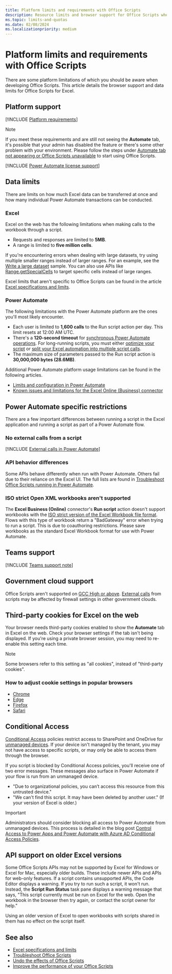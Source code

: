 ```yaml
---
title: Platform limits and requirements with Office Scripts
description: Resource limits and browser support for Office Scripts when used with Excel.
ms.topic: limits-and-quotas
ms.date: 02/08/2024
ms.localizationpriority: medium
---
```


# Platform limits and requirements with Office Scripts

There are some platform limitations of which you should be aware when developing Office Scripts. This article details the browser support and data limits for Office Scripts for Excel.

## Platform support

[!INCLUDE [Platform requirements](../includes/platform-requirements.md)]

> [!NOTE]
> If you meet these requirements and are still not seeing the **Automate** tab, it's possible that your admin has disabled the feature or there's some other problem with your environment. Please follow the steps under [Automate tab not appearing or Office Scripts unavailable](../testing/troubleshooting.md#automate-tab-not-appearing-or-office-scripts-unavailable) to start using Office Scripts.

[!INCLUDE [Power Automate license support](../includes/power-automate-needs-business.md)]

## Data limits

There are limits on how much Excel data can be transferred at once and how many individual Power Automate transactions can be conducted.

### Excel

Excel on the web has the following limitations when making calls to the workbook through a script.

- Requests and responses are limited to **5MB**.
- A range is limited to **five million cells**.

If you're encountering errors when dealing with large datasets, try using multiple smaller ranges instead of larger ranges. For an example, see the [Write a large dataset](../resources/samples/write-large-dataset.md) sample. You can also use APIs like [Range.getSpecialCells](/javascript/api/office-scripts/excelscript/excelscript.range#excelscript-excelscript-range-getspecialcells-member(1)) to target specific cells instead of large ranges.

Excel limits that aren't specific to Office Scripts can be found in the article [Excel specifications and limits](https://support.microsoft.com/office/1672b34d-7043-467e-8e27-269d656771c3).

### Power Automate

The following limitations with the Power Automate platform are the ones you'll most likely encounter.

- Each user is limited to **1,600 calls** to the Run script action per day. This limit resets at 12:00 AM UTC.
- There's a **120-second timeout** for [synchronous Power Automate operations](/power-automate/limits-and-config#timeout). For long-running scripts, you must either [optimize your script](../develop/web-client-performance.md) or [split your Excel automation into multiple script calls](../resources/samples/write-large-dataset.md#sample-2-write-data-in-batches-from-a-power-automate-flow).
- The maximum size of parameters passed to the Run script action is **30,000,000 bytes (28.6MB)**.

Additional Power Automate platform usage limitations can be found in the following articles.

- [Limits and configuration in Power Automate](/power-automate/limits-and-config)
- [Known issues and limitations for the Excel Online (Business) connector](/connectors/excelonlinebusiness/#known-issues-and-limitations)

## Power Automate specific restrictions

There are a few important differences between running a script in the Excel application and running a script as part of a Power Automate flow.

### No external calls from a script

[!INCLUDE [External calls in Power Automate](../includes/external-calls-power-automate.md)]

### API behavior differences

Some APIs behave differently when run with Power Automate. Others fail due to their reliance on the Excel UI. The full lists are found in [Troubleshoot Office Scripts running in Power Automate](power-automate-troubleshooting.md).

### ISO strict Open XML workbooks aren't supported

The **Excel Business (Online)** connector's **Run script** action doesn't support workbooks with the [ISO strict version of the Excel Workbook file format](https://www.loc.gov/preservation/digital/formats/fdd/fdd000401.shtml). Flows with this type of workbook return a "BadGateway" error when trying to run a script. This is due to coauthoring restrictions. Please save workbooks as the standard Excel Workbook format for use with Power Automate.

## Teams support

[!INCLUDE [Teams support note](../includes/teams-support-note.md)]

## Government cloud support

Office Scripts aren't supported on [GCC High or above](/office365/servicedescriptions/office-365-platform-service-description/office-365-us-government/gcc-high-and-dod). [External calls](../develop/external-calls.md) from scripts may be affected by firewall settings in other government clouds.

## Third-party cookies for Excel on the web

Your browser needs third-party cookies enabled to show the **Automate** tab in Excel on the web. Check your browser settings if the tab isn't being displayed. If you're using a private browser session, you may need to re-enable this setting each time.

> [!NOTE]
> Some browsers refer to this setting as "all cookies", instead of "third-party cookies".

### How to adjust cookie settings in popular browsers

- [Chrome](https://support.google.com/chrome/answer/95647)
- [Edge](https://support.microsoft.com/microsoft-edge/597f04f2-c0ce-f08c-7c2b-541086362bd2)
- [Firefox](https://support.mozilla.org/kb/disable-third-party-cookies)
- [Safari](https://support.apple.com/guide/safari/manage-cookies-and-website-data-sfri11471/mac)

## Conditional Access

[Conditional Access](/azure/active-directory/conditional-access/overview) policies restrict access to SharePoint and OneDrive for [unmanaged devices](/sharepoint/control-access-from-unmanaged-devices). If your device isn't managed by the tenant, you may not have access to specific scripts, or may only be able to access them through the browser.

If you script is blocked by Conditional Access policies, you'll receive one of two error messages. These messages also surface in Power Automate if your flow is run from an unmanaged device.

- "Due to organizational policies, you can’t access this resource from this untrusted device."
- "We can't find this script. It may have been deleted by another user." (If your version of Excel is older.)

> [!IMPORTANT]
> Administrators should consider blocking all access to Power Automate from unmanaged devices. This process is detailed in the blog post [Control Access to Power Apps and Power Automate with Azure AD Conditional Access Policies](https://devblogs.microsoft.com/premier-developer/control-access-to-power-apps-and-power-automate-with-azure-ad-conditional-access-policies/).

## API support on older Excel versions

Some Office Scripts APIs may not be supported by Excel for Windows or Excel for Mac, especially older builds. These include newer APIs and APIs for web-only features. If a script contains unsupported APIs, the Code Editor displays a warning. If you try to run such a script, it won't run. Instead, the **Script Run Status** task pane displays a warning message that says, "This script currently must be run on Excel for the web. Open the workbook in the browser then try again, or contact the script owner for help."

Using an older version of Excel to open workbooks with scripts shared in them has no effect on the script itself.

## See also

- [Excel specifications and limits](https://support.microsoft.com/office/1672b34d-7043-467e-8e27-269d656771c3)
- [Troubleshoot Office Scripts](troubleshooting.md)
- [Undo the effects of Office Scripts](undo.md)
- [Improve the performance of your Office Scripts](../develop/web-client-performance.md)
